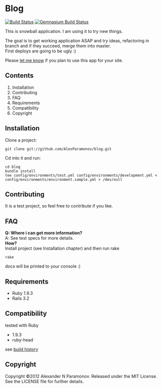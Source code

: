 Blog
=====================
[![Build Status](https://secure.travis-ci.org/AlexParamonov/blog.png)](http://travis-ci.org/AlexParamonov/blog)
[![Gemnasium Build Status](https://gemnasium.com/AlexParamonov/blog.png)](http://gemnasium.com/AlexParamonov/blog)

This is snowball application.
I am using it to try new things.

The goal is to get working application ASAP and try ideas, refactoring in branch and if they succeed, merge them into master.  
First deploys are going to be ugly :)

Please [let me know](https://github.com/inbox/new/AlexParamonov) if you plan to use this app for your site.  

Contents
---------
1. Installation
1. Contributing
1. FAQ
1. Requirements
1. Compatibility
1. Copyright

Installation
------------
Сlone a project:

    git clone git://github.com/AlexParamonov/blog.git

Cd into it and run:

    cd blog
    bundle install
    tee config/environments/test.yml config/environments/development.yml < config/environments/environment.sample.yml > /dev/null

Contributing
-------------
It is a test project, so feel free to contribute if you like.  


FAQ
---
__Q: Where i can get more information?__  
A: See test specs for more details.  
__How?__  
Install project (see Installation chapter) and then run rake  

    rake

docs will be printed to your console :)  

Requirements
------------

* Ruby 1.9.3
* Rails 3.2

Compatibility
-------------
tested with Ruby

* 1.9.3
* ruby-head

see [build history](http://travis-ci.org/#!/AlexParamonov/blog/builds)

Copyright
---------
Copyright ©2012 Alexander N Paramonov.
Released under the MIT License. See the LICENSE file for further details.
